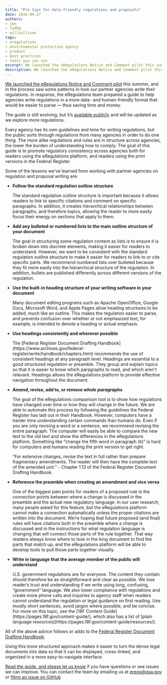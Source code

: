 ```yaml
---
title: "Pro tips for data-friendly regulations and proposals"
date: 2016-09-27
authors:
- jen
- tadhg
- willsullivan
tags:
- eregulations
- environmental protection agency
- product
- best practices
- tools you can use
excerpt: We launched the eRegulations Notice and Comment pilot this summer, and in the process saw some patterns in how our partner agencies write their regulations. In response, the eRegulations team prepared a guide to help agencies write regulations in a more data- and human-friendly format that would be easier to parse — thus saving time and money.
description: We launched the eRegulations Notice and Comment pilot this summer, and in the process saw some patterns in how our partner agencies write their regulations. In response, the eRegulations team prepared a guide to help agencies write regulations in a more data- and human-friendly format that would be easier to parse — thus saving time and money.
---
```

[We launched the eRegulations Notice and Comment
pilot](https://18f.gsa.gov/2016/07/26/new-pilot-aims-to-streamline-notice-and-comment-process/)
this summer, and in the process saw some patterns in how our partner
agencies write their regulations. In response, the eRegulations team
prepared a guide to help agencies write regulations in a more data- and
human-friendly format that would be easier to parse — thus saving time
and money.

The guide is still evolving, but it’s [available
publicly](https://eregs.github.io/guidelines/) and will be updated as
we explore more regulations.

Every agency has its own guidelines and tone for writing regulations,
but the public sorts through regulations from many agencies in order to
do one thing. The more alike regulations and rules are in structure
across agencies, the lower the burden of understanding how to comply.
The goal of this guide is to promote regulatory consistency across
agencies both for readers using the eRegulations platform, and readers
using the print versions in the Federal Register.

Some of the lessons we've learned from working with partner agencies on
regulation and proposal writing are:

* **Follow the standard regulation outline structure**
  <p>The standard regulation outline structure is important because it allows readers to link to specific citations and comment on specific paragraphs. In addition, it creates hierarchical relationships between paragraphs, and therefore topics, allowing the reader to more easily focus their energy on sections that apply to them.</p>

* **Add any bulleted or numbered lists to the main outline structure of your document**
  <p>The goal in structuring some regulation content as lists is to ensure it is broken down into discrete elements, making it easier for readers to understand. However, we want to be consistent with the standard regulation outline structure to make it easier for readers to link to or cite specific parts. We recommend numbered lists over bulleted because they fit more easily into the hierarchical structure of the regulation. In addition, bullets are published differently across different versions of the regulation.</p>

* **Use the built-in heading structure of your writing software in your document**
  <p>Many document editing programs such as Apache OpenOffice, Google Docs, Microsoft Word, and Apple Pages allow heading structures to be added, much like an outline. This makes the regulation easier to parse, and prevents confusion over whether or not emphasized text, for example, is intended to denote a heading or actual emphasis.</p>

* **Use headings consistently and wherever possible**
  <p>The [Federal Register Document Drafting Handbook](https://www.archives.gov/federal-register/write/handbook/chapters.html) recommends the use of consistent headings at any paragraph level. Headings are essential to a good structured regulation or preamble. They group and explain topics so that it is easier to know which paragraphs to read, and which aren't relevant. Headings allows the eRegulations platform to provide effective navigation throughout the document.</p>

* **Amend, revise, add to, or remove _whole paragraphs_**
  <p>The goal of the eRegulations comparison tool is to show how regulations have changed over time or how they will change in the future. We are able to automate this process by following the guidelines the Federal Register has laid out in their Handbook. However, computers have a harder time understanding certain commands than humans do. Even if you are only revising a word or a sentence, we recommend revising the entire paragraph. The computer will easily be able to compare the new text to the old text and show the differences in the eRegulations platform. Something like “change the fifth word in paragraph (b)” is hard for computers and humans reading the print version to get right.</p>
  <p>“For extensive changes, revise the text in full rather than prepare fragmentary amendments. The reader will then have the complete text of the amended unit.” - Chapter 1.13 of the Federal Register Document Drafting Handbook.</p>

* **Reference the preamble when creating an amendment and vice versa**
  <p>One of the biggest pain points for readers of a proposed rule is the connection points between where a change is discussed in the preamble and the actual new regulatory language. In our user research, many people asked for this feature, but the eRegulations platform cannot make a connection automatically unless the proper citations are written into the document. We’re hoping that future proposed (and final) rules will have citations both in the preamble where a change is discussed and in the instructions for what regulation language is changing that will connect those parts of the rule together. That way readers always know where to look in the long document to find the parts that match up, and the eRegulations platform will be able to develop tools to pull those parts together visually.</p>

* **Write in language that the average member of the public will understand**
  <p>U.S. government regulations are for everyone. The content they contain should therefore be as straightforward and clear as possible. We lose reader’s trust and understanding if we write using long, confusing, “government” language. We also lower compliance with regulations and create more phone calls and inquiries to agency staff when readers cannot understand the regulation or legal guidance on first reading. Use mostly short sentences, avoid jargon where possible, and be concise. For more on this topic, see the [18F Content Guide](https://pages.18f.gov/content-guide/), which also has a list of [plain language resources](https://pages.18f.gov/content-guide/resources/).</p>

All of the above advice follows or adds to the [Federal Register
Document Drafting
Handbook](https://www.archives.gov/federal-register/write/handbook/chapters.html).

Using this more structured approach makes it easier to turn the dense
legal documents into data so that it can be displayed, cross-linked, and
organized in a more easy-to-navigate interface.

[Read the guide, and please let us know](https://eregs.github.io/guidelines/) if you have questions or see
issues we can improve. You can contact the team by emailing us at
[eregs@gsa.gov](mailto:eregs@gsa.gov) or [filing an issue on
GitHub](https://github.com/18F/eregs-platform/issues)
